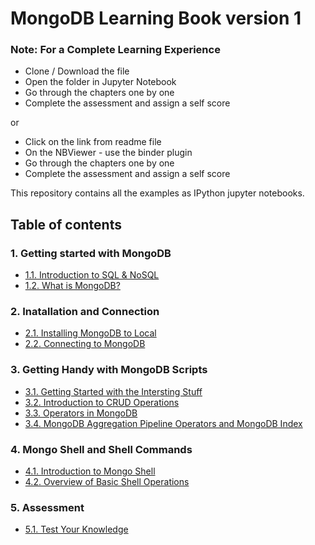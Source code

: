 # MongoDB Learning Book version 1

<div class="alert alert-block alert-info">
<h3><b>Note:</b> For a Complete Learning Experience</h3>
    <ul>
        <li>Clone / Download the file</li>
        <li>Open the folder in Jupyter Notebook</li>
        <li>Go through the chapters one by one</li>
        <li>Complete the assessment and assign a self score</li>
    </ul>
    or <ul>
        <li>Click on the link from readme file</li>
        <li>On the NBViewer - use the binder plugin</li>
        <li>Go through the chapters one by one</li>
        <li>Complete the assessment and assign a self score</li>
    </ul>
</div>

This repository contains all the examples as IPython jupyter notebooks.

## Table of contents

### 1. Getting started with MongoDB

* [1.1. Introduction to SQL & NoSQL](https://nbviewer.jupyter.org/github/Srushti104/INFO-6210-Database-Management-and-Database-Design/blob/master/MongoDB_Learning_Book_Final_Project/chapter1/11-introduction.ipynb)
* [1.2. What is MongoDB?](https://nbviewer.jupyter.org/github/Srushti104/INFO-6210-Database-Management-and-Database-Design/blob/master/MongoDB_Learning_Book_Final_Project/chapter1/12-mongodb.ipynb)

### 2. Inatallation and Connection

* [2.1. Installing MongoDB to Local](https://nbviewer.jupyter.org/github/Srushti104/INFO-6210-Database-Management-and-Database-Design/blob/master/MongoDB_Learning_Book_Final_Project/chapter2/21-installing.ipynb)
* [2.2. Connecting to MongoDB](https://nbviewer.jupyter.org/github/Srushti104/INFO-6210-Database-Management-and-Database-Design/blob/master/MongoDB_Learning_Book_Final_Project/chapter2/22-connecting.ipynb)

### 3. Getting Handy with MongoDB Scripts

* [3.1. Getting Started with the Intersting Stuff](https://nbviewer.jupyter.org/github/Srushti104/INFO-6210-Database-Management-and-Database-Design/blob/master/MongoDB_Learning_Book_Final_Project/chapter3/31-getting-started.ipynb)
* [3.2. Introduction to CRUD Operations](https://nbviewer.jupyter.org/github/Srushti104/INFO-6210-Database-Management-and-Database-Design/blob/master/MongoDB_Learning_Book_Final_Project/chapter3/32-CRUDoperations.ipynb)
* [3.3. Operators in MongoDB](https://nbviewer.jupyter.org/github/Srushti104/INFO-6210-Database-Management-and-Database-Design/blob/master/MongoDB_Learning_Book_Final_Project/chapter3/33-operators.ipynb)
* [3.4. MongoDB Aggregation Pipeline Operators and MongoDB Index](https://nbviewer.jupyter.org/github/Srushti104/INFO-6210-Database-Management-and-Database-Design/blob/master/MongoDB_Learning_Book_Final_Project/chapter3/34-agggrations-and-index.ipynb)

### 4. Mongo Shell and Shell Commands

* [4.1. Introduction to Mongo Shell](https://nbviewer.jupyter.org/github/Srushti104/INFO-6210-Database-Management-and-Database-Design/blob/master/MongoDB_Learning_Book_Final_Project/chapter4/41-shell.ipynb)
* [4.2. Overview of Basic Shell Operations](https://nbviewer.jupyter.org/github/Srushti104/INFO-6210-Database-Management-and-Database-Design/blob/master/MongoDB_Learning_Book_Final_Project/chapter4/42-shelloperations.ipynb)

### 5. Assessment

* [5.1. Test Your Knowledge](https://nbviewer.jupyter.org/github/Srushti104/INFO-6210-Database-Management-and-Database-Design/blob/master/MongoDB_Learning_Book_Final_Project/chapter5/51-assessment.ipynb)
